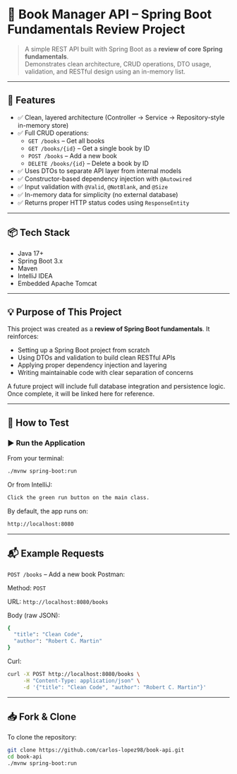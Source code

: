 # 📘 Book Manager API – Spring Boot Fundamentals Review Project

> A simple REST API built with Spring Boot as a **review of core Spring fundamentals**.  
> Demonstrates clean architecture, CRUD operations, DTO usage, validation, and RESTful design using an in-memory list.

---

## 🚀 Features

- ✅ Clean, layered architecture (Controller → Service → Repository-style in-memory store)
- ✅ Full CRUD operations:
  - `GET /books` – Get all books
  - `GET /books/{id}` – Get a single book by ID
  - `POST /books` – Add a new book
  - `DELETE /books/{id}` – Delete a book by ID
- ✅ Uses DTOs to separate API layer from internal models
- ✅ Constructor-based dependency injection with `@Autowired`
- ✅ Input validation with `@Valid`, `@NotBlank`, and `@Size`
- ✅ In-memory data for simplicity (no external database)
- ✅ Returns proper HTTP status codes using `ResponseEntity`

---

## 📦 Tech Stack

- Java 17+
- Spring Boot 3.x
- Maven
- IntelliJ IDEA
- Embedded Apache Tomcat

---

## 💡 Purpose of This Project

This project was created as a **review of Spring Boot fundamentals**. It reinforces:
- Setting up a Spring Boot project from scratch
- Using DTOs and validation to build clean RESTful APIs
- Applying proper dependency injection and layering
- Writing maintainable code with clear separation of concerns

A future project will include full database integration and persistence logic. Once complete, it will be linked here for reference.

---

## 🧪 How to Test

### ▶️ Run the Application

From your terminal:
```bash
./mvnw spring-boot:run
```
Or from IntelliJ:
```bash
Click the green run button on the main class.
```
By default, the app runs on:
```bash
http://localhost:8080
```
---

## 📬 Example Requests
`POST /books` – Add a new book
Postman:

Method: `POST`

URL: `http://localhost:8080/books`

Body (raw JSON):
```bash
{
  "title": "Clean Code",
  "author": "Robert C. Martin"
}
```
Curl:
```bash
curl -X POST http://localhost:8080/books \
     -H "Content-Type: application/json" \
     -d '{"title": "Clean Code", "author": "Robert C. Martin"}'
```
---
## 📥 Fork & Clone
To clone the repository:
```bash
git clone https://github.com/carlos-lopez98/book-api.git
cd book-api
./mvnw spring-boot:run
```
